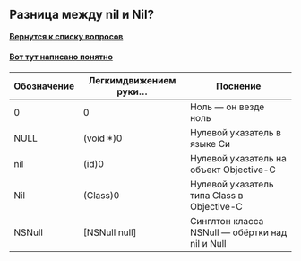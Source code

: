 ## Разница между nil и Nil?

[**Вернутся к списку вопросов**](https://github.com/Torlopov-Andrey/hh_interview_ios/blob/master/readme.md)

#### [Вот тут написано понятно](https://habrahabr.ru/post/165021/)



|Обозначение|Легкимдвижением руки…|Поснение|
|-|-|-|
|0|0|Ноль — он везде ноль|
|NULL|(void *)0|Нулевой указатель в языке Си|
|nil|(id)0|Нулевой указатель на объект Objective-C|
|Nil|(Class)0|Нулевой указатель типа Class в Objective-C|
|NSNull|[NSNull null]|Синглтон класса NSNull — обёртки над nil и Null|
